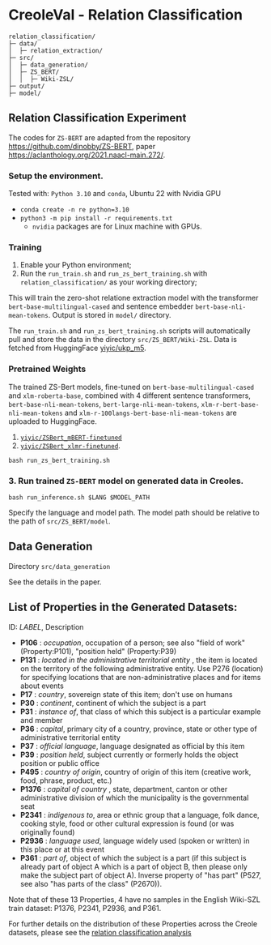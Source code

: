 # CreoleVal - Relation Classification

```
relation_classification/
├─ data/
│  ├─ relation_extraction/
├─ src/
│  ├─ data_generation/
│  ├─ ZS_BERT/
│  │  ├─ Wiki-ZSL/
├─ output/
├─ model/
```

## Relation Classification Experiment

The codes for `ZS-BERT` are adapted from the repository https://github.com/dinobby/ZS-BERT, paper https://aclanthology.org/2021.naacl-main.272/.


### Setup the environment.
Tested with: `Python 3.10` and `conda`, Ubuntu 22 with Nvidia GPU
- `conda create -n re python=3.10`
- `python3 -m pip install -r requirements.txt`
  - `nvidia` packages are for Linux machine with GPUs.
  

### Training

<!-- ### 2. Run `ZS-BERT` model training with UKP data. -->
1. Enable your Python environment;
2. Run the `run_train.sh` and `run_zs_bert_training.sh` with `relation_classification/` as your working directory;

This will train the zero-shot relatione extraction model 
with the transformer  `bert-base-multilingual-cased` and 
sentence embedder `bert-base-nli-mean-tokens`. Output is stored in `model/` directory.

The `run_train.sh` and `run_zs_bert_training.sh` scripts will automatically pull and store the data in the directory `src/ZS_BERT/Wiki-ZSL`.
Data is fetched from HuggingFace [yiyic/ukp_m5](https://huggingface.co/datasets/yiyic/ukp_m5).



### Pretrained Weights

The trained ZS-Bert models, fine-tuned on `bert-base-multilingual-cased` and `xlm-roberta-base`, combined with 
4 different sentence transformers, `bert-base-nli-mean-tokens`, `bert-large-nli-mean-tokens`, `xlm-r-bert-base-nli-mean-tokens`
and `xlm-r-100langs-bert-base-nli-mean-tokens` are uploaded to HuggingFace. 

1. [`yiyic/ZSBert_mBERT-finetuned`](https://huggingface.co/yiyic/ZSBert_mBERT-finetuned) 
2. [`yiyic/ZSBert_xlmr-finetuned`](https://huggingface.co/yiyic/ZSBert_xlmr-finetuned).


`bash run_zs_bert_training.sh`



### 3. Run trained `ZS-BERT` model on generated data in Creoles.
`bash run_inference.sh $LANG $MODEL_PATH`

Specify the language and model path. The model path should be relative to the path of `src/ZS_BERT/model`.



## Data Generation
Directory `src/data_generation`

See the details in the paper. 

[//]: # ()
[//]: # (## Preprocessing )

[//]: # ()
[//]: # (1. read wikidumps, preprocessing text by removing HTML tags, annotate the items where there is a wikipedia link or by OpenTapioca)

[//]: # (`WikiReader.py`)

[//]: # (- Input: Wikidumps)

[//]: # (- Output: `data/processed_wikidumps/`)

[//]: # ()
[//]: # (2. processing the preprocessed wikidumps and prepare for Relation Extraction.)

[//]: # (- `processing_re.py`)

[//]: # (- input: `data/processed_wikidumps/`)

[//]: # (- output: `data/ent_extraction`)

[//]: # (  - json files, including tokens and the locations of the entities.)

[//]: # ()
[//]: # (## Clustering and Data Selection)

[//]: # ()
[//]: # (1. processing the preprocessed wikidumps)

[//]: # (`clustering_kmeans.py`)

[//]: # (- `load_json_data`)

[//]: # (- `save_dfs`)

[//]: # (- output: `data/clustering/dfs`)

[//]: # ()
[//]: # (2. Fuzzywuzzy, Affinity Propagation, LCS suffix tree.)

[//]: # (=> clustering the potential similar sentences together. )

[//]: # ()
[//]: # (- input: `data/clustering/dfs` )

[//]: # (- output: `data/affinityPropagation/results/`)

[//]: # (  - split by 500)

[//]: # (  - affinity clustering, the longest common sequence.)

[//]: # ()
[//]: # ()
[//]: # (## Post-processing results)

[//]: # ()
[//]: # (script `src/Relation Extraction/strech_data.py`)

[//]: # (- `get_properties_for_each_lang`)

[//]: # (  - inputfile `data/triples-wd/#LANG.csv`)

[//]: # (  - outputfile: `data/properties` the properties for each language for the datasets)

[//]: # (- `stretching_triples`)

[//]: # (  - get the triples from `data/triples-wd/#LANG.csv` into json files `data/triples-wd/#LANG.json`)

[//]: # (  )
[//]: # (- `post_processing`)

[//]: # (  -processing the ZS_BERT results with the wikidata_ids)

[//]: # (  - input: `ZS_BERT/output` and `data/processed_wikidumps/#_anno.csv`)

[//]: # (  - output: `data/post-processed/partial`)

[//]: # ()
[//]: # (## Check triples)

[//]: # (`python src/data_generation/check_triples.py xxx`)

[//]: # (- input files from `data/relation_extraction/properties`)

[//]: # (- check if the triples exist in wikidata.)



## List of Properties in the Generated Datasets:
ID: _LABEL_, Description
* __P106__ : _occupation_, occupation of a person; see also "field of work" (Property:P101), "position held" (Property:P39)	
* __P131__ : _located in the administrative territorial entity_ , the item is located on the territory of the following administrative entity. Use P276 (location) for specifying locations that are non-administrative places and for items about events	
* __P17__ : _country_,	sovereign state of this item; don't use on humans
* __P30__ : _continent_, continent of which the subject is a part
* __P31__ : _instance of_,	that class of which this subject is a particular example and member
* __P36__ : _capital_,	primary city of a country, province, state or other type of administrative territorial entity
* __P37__ : _official language_, language designated as official by this item
* __P39__ : _position held_, subject currently or formerly holds the object position or public office
* __P495__ : _country of origin_, 	country of origin of this item (creative work, food, phrase, product, etc.)
* __P1376__ : _capital of country_ , state, department, canton or other administrative division of which the municipality is the governmental seat
* __P2341__ : _indigenous to_,	area or ethnic group that a language, folk dance, cooking style, food or other cultural expression is found (or was originally found)
* __P2936__ : _language used_,	language widely used (spoken or written) in this place or at this event
* __P361__ : _part of_,	object of which the subject is a part (if this subject is already part of object A which is a part of object B, then please only make the subject part of object A). Inverse property of "has part" (P527, see also "has parts of the class" (P2670)).

Note that of these 13 Properties, 4 have no samples in the English Wiki-SZL train dataset: P1376, P2341, P2936, and P361. 

For further details on the distribution of these Properties across the Creole datasets, please see the [relation classification analysis]() 

[//]: # ()
[//]: # (- selected `data/relation_extraction/selected`)

[//]: # (- #1.output files from zs-bert `data/relation_extraction/zs-output`)

[//]: # ()
[//]: # (- use the selected json files to run inference again. )

[//]: # (` python inference.py ../../data/relation_extraction/selected/tpi.json ../../data/relation_extraction/selected/properties/tpi.json ../output/01`)

[//]: # ()

